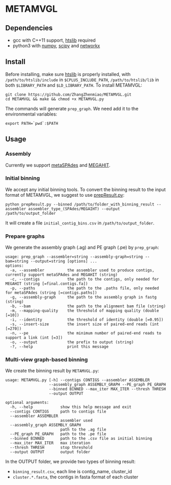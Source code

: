 # METAMVGL

## Dependencies
- gcc with C++11 support, [htslib](https://github.com/samtools/htslib) required
- python3 with [numpy](https://numpy.org/install/), [scipy](https://www.scipy.org/install.html) and [networkx](http://networkx.github.io/)

## Install
Before installing, make sure [htslib](https://github.com/samtools/htslib) is properly installed, with ```/path/to/htslib/include``` in ```$CPLUS_INCLUDE_PATH```, ```/path/to/htslib/lib``` in both ```$LIBRARY_PATH``` and ```$LD_LIBRARY_PATH```. To install METAMVGL:
```
git clone https://github.com/ZhangZhenmiao/METAMVGL.git
cd METAMVGL && make && chmod +x METAMVGL.py
```
The commands will generate ```prep_graph```. We need add it to the environmental variables:
```
export PATH=`pwd`:$PATH
```

## Usage

### Assembly

Currently we support [metaSPAdes](https://github.com/ablab/spades) and [MEGAHIT](https://github.com/voutcn/megahit).

### Initial binning

We accept any initial binning tools. To convert the binning result to the input format of METAMVGL, we suggest to use [prepResult.py](https://github.com/Vini2/GraphBin/tree/master/support):
```
python prepResult.py --binned /path/to/folder_with_binning_result --assembler assembler_type_(SPAdes/MEGAIHT) --output /path/to/output_folder
```
It will create a file ```initial_contig_bins.csv``` in ```/path/to/output_folder```.

### Prepare graphs
We generate the assembly graph (.ag) and PE graph (.pe) by ```prep_graph```:
```
usage: prep_graph --assembler=string --assembly-graph=string --bam=string --output=string [options] ...
options:
  -a, --assembler          the assembler used to produce contigs, currently support metaSPAdes and MEGAHIT (string)
  -c, --contigs            the path to the contigs, only needed for MEGAHIT (string [=final.contigs.fa])
  -p, --paths              the path to the .paths file, only needed for metaSPAdes (string [=contigs.paths])
  -g, --assembly-graph     the path to the assembly graph in fastg (string)
  -b, --bam                the path to the alignment bam file (string)
  -m, --mapping-quality    the threshold of mapping quality (double [=10])
  -i, --identity           the threshold of identity (double [=0.95])
  -s, --insert-size        the insert size of paired-end reads (int [=270])
  -n, --pe                 the minimum number of paired-end reads to support a link (int [=3])
  -o, --output             the prefix to output (string)
  -?, --help               print this message
```

### Multi-view graph-based binning
We create the binning result by ```METAMVGL.py```:
```
usage: METAMVGL.py [-h] --contigs CONTIGS --assembler ASSEMBLER
                   --assembly_graph ASSEMBLY_GRAPH --PE_graph PE_GRAPH
                   --binned BINNED --max_iter MAX_ITER --thresh THRESH
                   --output OUTPUT

optional arguments:
  -h, --help            show this help message and exit
  --contigs CONTIGS     path to contigs file
  --assembler ASSEMBLER
                        assembler used
  --assembly_graph ASSEMBLY_GRAPH
                        path to the .ag file
  --PE_graph PE_GRAPH   path to the .pe file
  --binned BINNED       path to the .csv file as initial binning
  --max_iter MAX_ITER   max iteration
  --thresh THRESH       stop threshold
  --output OUTPUT       output folder
```
In the OUTPUT folder, we provide two types of binning result:
- ```binning_result.csv```, each line is contig_name, cluster_id
- ```cluster.*.fasta```, the contigs in fasta format of each cluster
